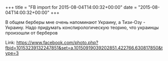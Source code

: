 +++
title = "FB import for 2015-08-04T14:00:32+00:00"
date = "2015-08-04T14:00:32+00:00"
+++

В общем берберы мне очень напоминают Украину, а Тизи-Озу - Украину. Надо придумать конспирологическую теорию, что украинцы произошли от берберов


Link: <a href="https://www.facebook.com/photo.php?fbid=10153239132247851&set=a.10150919039202851.422766.630817850&type=3">https://www.facebook.com/photo.php?fbid=10153239132247851&set=a.10150919039202851.422766.630817850&type=3</a>
